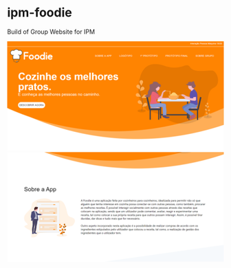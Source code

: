 # ipm-foodie
Build of Group Website for IPM

![image1](https://github.com/rubenavrebelo/ipm-foodie/blob/gh-pages/static/chrome_XKQG2beOTx.png)
![image2](https://github.com/rubenavrebelo/ipm-foodie/blob/gh-pages/static/chrome_BSIJscCrmi.png)
